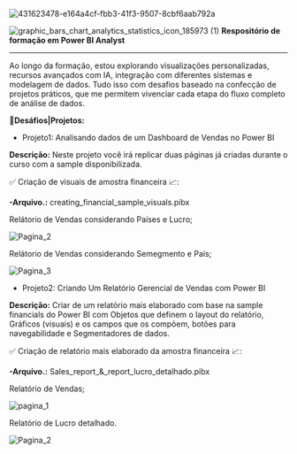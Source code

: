 
![431623478-e164a4cf-fbb3-41f3-9507-8cbf6aab792a](https://github.com/user-attachments/assets/649d16f8-9681-44a0-b3a9-c5c33f93ef96)



![graphic_bars_chart_analytics_statistics_icon_185973 (1)](https://github.com/user-attachments/assets/50f69557-2315-4884-b8fd-e36fff28cb63) **Respositório de formação em Power BI Analyst**
***
Ao longo da formação, estou explorando visualizações personalizadas, recursos avançados com IA, integração com diferentes sistemas e modelagem de dados. Tudo isso com desafios baseado na confecção de projetos práticos, que me permitem vivenciar cada etapa do fluxo completo de análise de dados. 

📝**Desáfios|Projetos:**

- Projeto1: Analisando dados de um Dashboard de Vendas no Power BI

**Descrição:**  Neste projeto você irá replicar duas páginas já criadas durante o curso com a sample disponibilizada. 

✅ Criação de visuais de amostra financeira 📈:

**-Arquivo.:** creating_financial_sample_visuals.pibx

Relátorio de Vendas considerando Países e Lucro;

![Pagina_2](https://github.com/user-attachments/assets/82f662a2-8a2f-4466-aa02-42856481d5dd)

Relátorio de Vendas considerando Semegmento e País;

![Pagina_3](https://github.com/user-attachments/assets/ae19a58c-bfd4-4c93-8ec9-3a07f9a20d5a)

- Projeto2: Criando Um Relatório Gerencial de Vendas com Power BI

**Descrição:** Criar de um relatório mais elaborado com base na sample financials do Power BI com Objetos que definem o layout do relatório,
Gráficos (visuais) e os campos que os compõem, botões para navegabilidade e Segmentadores de dados. 

✅ Criação de relatório mais elaborado da amostra financeira 📈:

**-Arquivo.:** Sales_report_&_report_lucro_detalhado.pibx

Relatório de Vendas;

![pagina_1](https://github.com/user-attachments/assets/5a39fcd6-4e0e-4609-a13e-701baa347ce7)

Relatório de Lucro detalhado.

![Pagina_2](https://github.com/user-attachments/assets/41e4a775-562f-4316-9b52-f2b7e9399a43)


